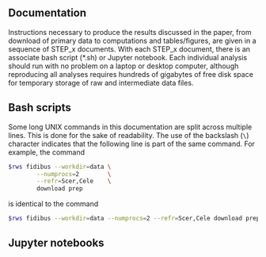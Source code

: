 ## Documentation
Instructions necessary to produce the results discussed in the paper, from
download of primary data to computations and tables/figures, are given in a
sequence of STEP_x documents.
With each STEP_x document, there is an associate bash script (\*.sh) or
Jupyter notebook.
Each individual analysis should run with no problem on a laptop or desktop
computer, although reproducing all analyses requires hundreds of gigabytes of
free disk space for temporary storage of raw and intermediate data files.


## Bash scripts
Some long UNIX commands in this documentation are split across multiple lines.
This is done for the sake of readability.
The use of the backslash (`\`) character indicates that the following line is
part of the same command.
For example, the command

```bash
$rws fidibus --workdir=data \
        --numprocs=2        \
        --refr=Scer,Cele    \
        download prep
```

is identical to the command

```bash
$rws fidibus --workdir=data --numprocs=2 --refr=Scer,Cele download prep
```


## Jupyter notebooks
